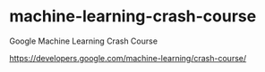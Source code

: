 # machine-learning-crash-course
Google Machine Learning Crash Course

https://developers.google.com/machine-learning/crash-course/
